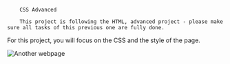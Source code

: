         CSS Advanced

        This project is following the HTML, advanced project - please make sure all tasks of this previous one are fully done.

For this project, you will focus on the CSS and the style of the page.

![Another webpage](https://s3.amazonaws.com/alu-intranet.hbtn.io/uploads/medias/2021/4/1f4cd63ecc3a8c03b0f4309b74aca179e225aabf.jpg?X-Amz-Algorithm=AWS4-HMAC-SHA256&X-Amz-Credential=AKIARDDGGGOUZTW2RLVB%2F20230126%2Fus-east-1%2Fs3%2Faws4_request&X-Amz-Date=20230126T103400Z&X-Amz-Expires=86400&X-Amz-SignedHeaders=host&X-Amz-Signature=e8bb8ab31ff18809f32e673354eaec170594904c258b5aac5725ad75ead2160a)